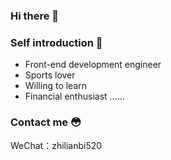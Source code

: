 ### Hi there 👋

### Self introduction 🌟
* Front-end development engineer
* Sports lover
* Willing to learn
* Financial enthusiast
......

### Contact me 😳
WeChat：zhilianbi520


